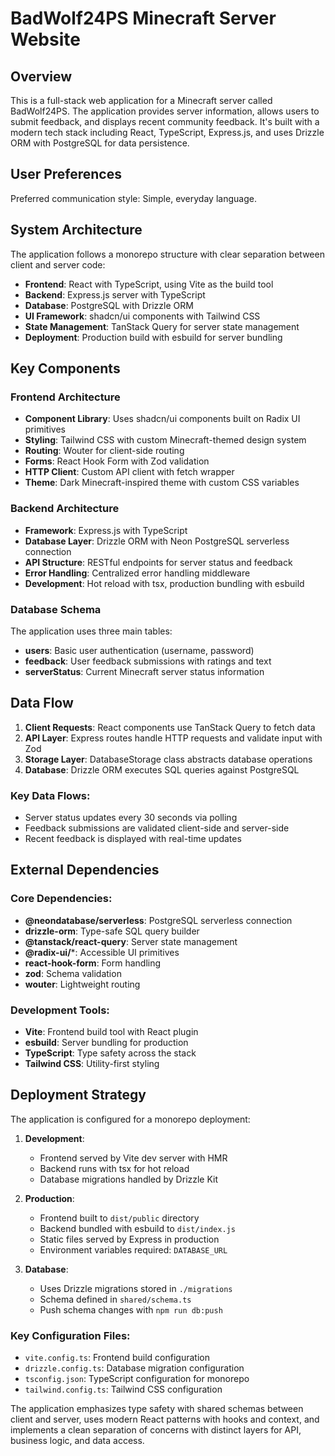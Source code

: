 # BadWolf24PS Minecraft Server Website

## Overview

This is a full-stack web application for a Minecraft server called BadWolf24PS. The application provides server information, allows users to submit feedback, and displays recent community feedback. It's built with a modern tech stack including React, TypeScript, Express.js, and uses Drizzle ORM with PostgreSQL for data persistence.

## User Preferences

Preferred communication style: Simple, everyday language.

## System Architecture

The application follows a monorepo structure with clear separation between client and server code:

- **Frontend**: React with TypeScript, using Vite as the build tool
- **Backend**: Express.js server with TypeScript
- **Database**: PostgreSQL with Drizzle ORM
- **UI Framework**: shadcn/ui components with Tailwind CSS
- **State Management**: TanStack Query for server state management
- **Deployment**: Production build with esbuild for server bundling

## Key Components

### Frontend Architecture
- **Component Library**: Uses shadcn/ui components built on Radix UI primitives
- **Styling**: Tailwind CSS with custom Minecraft-themed design system
- **Routing**: Wouter for client-side routing
- **Forms**: React Hook Form with Zod validation
- **HTTP Client**: Custom API client with fetch wrapper
- **Theme**: Dark Minecraft-inspired theme with custom CSS variables

### Backend Architecture
- **Framework**: Express.js with TypeScript
- **Database Layer**: Drizzle ORM with Neon PostgreSQL serverless connection
- **API Structure**: RESTful endpoints for server status and feedback
- **Error Handling**: Centralized error handling middleware
- **Development**: Hot reload with tsx, production bundling with esbuild

### Database Schema
The application uses three main tables:
- **users**: Basic user authentication (username, password)
- **feedback**: User feedback submissions with ratings and text
- **serverStatus**: Current Minecraft server status information

## Data Flow

1. **Client Requests**: React components use TanStack Query to fetch data
2. **API Layer**: Express routes handle HTTP requests and validate input with Zod
3. **Storage Layer**: DatabaseStorage class abstracts database operations
4. **Database**: Drizzle ORM executes SQL queries against PostgreSQL

### Key Data Flows:
- Server status updates every 30 seconds via polling
- Feedback submissions are validated client-side and server-side
- Recent feedback is displayed with real-time updates

## External Dependencies

### Core Dependencies:
- **@neondatabase/serverless**: PostgreSQL serverless connection
- **drizzle-orm**: Type-safe SQL query builder
- **@tanstack/react-query**: Server state management
- **@radix-ui/***: Accessible UI primitives
- **react-hook-form**: Form handling
- **zod**: Schema validation
- **wouter**: Lightweight routing

### Development Tools:
- **Vite**: Frontend build tool with React plugin
- **esbuild**: Server bundling for production
- **TypeScript**: Type safety across the stack
- **Tailwind CSS**: Utility-first styling

## Deployment Strategy

The application is configured for a monorepo deployment:

1. **Development**: 
   - Frontend served by Vite dev server with HMR
   - Backend runs with tsx for hot reload
   - Database migrations handled by Drizzle Kit

2. **Production**:
   - Frontend built to `dist/public` directory
   - Backend bundled with esbuild to `dist/index.js`
   - Static files served by Express in production
   - Environment variables required: `DATABASE_URL`

3. **Database**:
   - Uses Drizzle migrations stored in `./migrations`
   - Schema defined in `shared/schema.ts`
   - Push schema changes with `npm run db:push`

### Key Configuration Files:
- `vite.config.ts`: Frontend build configuration
- `drizzle.config.ts`: Database migration configuration
- `tsconfig.json`: TypeScript configuration for monorepo
- `tailwind.config.ts`: Tailwind CSS configuration

The application emphasizes type safety with shared schemas between client and server, uses modern React patterns with hooks and context, and implements a clean separation of concerns with distinct layers for API, business logic, and data access.